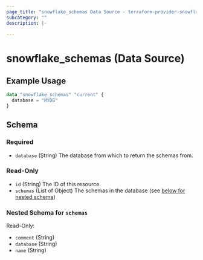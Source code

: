 ```yaml
---
page_title: "snowflake_schemas Data Source - terraform-provider-snowflake"
subcategory: ""
description: |-
  
---
```


# snowflake_schemas (Data Source)



## Example Usage

```terraform
data "snowflake_schemas" "current" {
  database = "MYDB"
}
```

<!-- schema generated by tfplugindocs -->
## Schema

### Required

- `database` (String) The database from which to return the schemas from.

### Read-Only

- `id` (String) The ID of this resource.
- `schemas` (List of Object) The schemas in the database (see [below for nested schema](#nestedatt--schemas))

<a id="nestedatt--schemas"></a>
### Nested Schema for `schemas`

Read-Only:

- `comment` (String)
- `database` (String)
- `name` (String)
